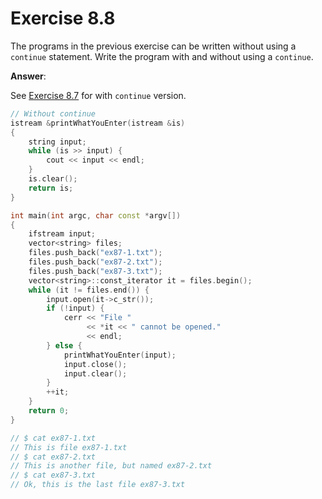# Exercise 8.8

The programs in the previous exercise can be written without using a `continue` statement. Write the program with and without using a `continue`.

**Answer**:

See [Exercise 8.7](Exercise-8.7.md) for with `continue` version.

```cpp
// Without continue
istream &printWhatYouEnter(istream &is)
{
    string input;
    while (is >> input) {
        cout << input << endl;
    }
    is.clear();
    return is;
}

int main(int argc, char const *argv[])
{
    ifstream input;
    vector<string> files;
    files.push_back("ex87-1.txt");
    files.push_back("ex87-2.txt");
    files.push_back("ex87-3.txt");
    vector<string>::const_iterator it = files.begin();
    while (it != files.end()) {
        input.open(it->c_str());
        if (!input) {
            cerr << "File "
                 << *it << " cannot be opened."
                 << endl;
        } else {
            printWhatYouEnter(input);
            input.close();
            input.clear();
        }
        ++it;
    }
    return 0;
}

// $ cat ex87-1.txt
// This is file ex87-1.txt
// $ cat ex87-2.txt
// This is another file, but named ex87-2.txt
// $ cat ex87-3.txt
// Ok, this is the last file ex87-3.txt
```